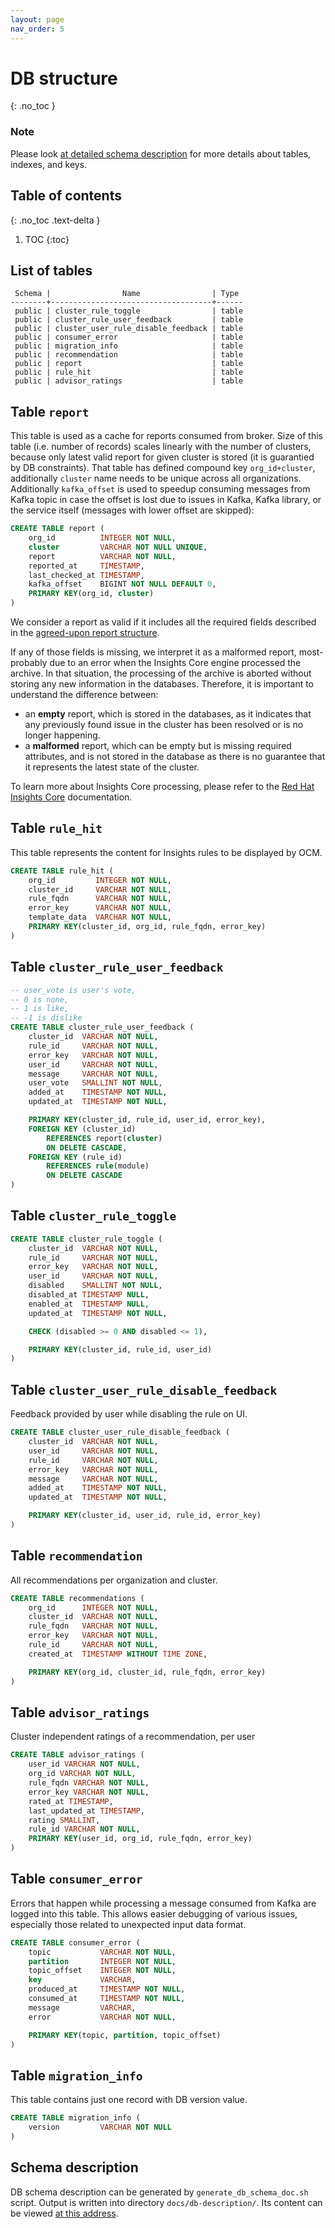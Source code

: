 ```yaml
---
layout: page
nav_order: 5
---
```

# DB structure
{: .no_toc }

### Note

Please look [at detailed schema
description](https://redhatinsights.github.io/insights-results-aggregator/db-description/)
for more details about tables, indexes, and keys.

## Table of contents
{: .no_toc .text-delta }

1. TOC
{:toc}

## List of tables

```
 Schema |                Name                | Type
--------+------------------------------------+------
 public | cluster_rule_toggle                | table
 public | cluster_rule_user_feedback         | table
 public | cluster_user_rule_disable_feedback | table
 public | consumer_error                     | table
 public | migration_info                     | table
 public | recommendation                     | table
 public | report                             | table
 public | rule_hit                           | table
 public | advisor_ratings                    | table
```

## Table `report`

This table is used as a cache for reports consumed from broker. Size of this
table (i.e. number of records) scales linearly with the number of clusters,
because only latest valid report for given cluster is stored (it is guarantied
by DB constraints). That table has defined compound key `org_id+cluster`,
additionally `cluster` name needs to be unique across all organizations.
Additionally `kafka_offset` is used to speedup consuming messages from Kafka
topic in case the offset is lost due to issues in Kafka, Kafka library, or
the service itself (messages with lower offset are skipped):

```sql
CREATE TABLE report (
    org_id          INTEGER NOT NULL,
    cluster         VARCHAR NOT NULL UNIQUE,
    report          VARCHAR NOT NULL,
    reported_at     TIMESTAMP,
    last_checked_at TIMESTAMP,
    kafka_offset    BIGINT NOT NULL DEFAULT 0,
    PRIMARY KEY(org_id, cluster)
)
```

We consider a report as valid if it includes all the required fields described
in the [agreed-upon report structure](
https://redhatinsights.github.io/insights-data-schemas/external-pipeline/ccx_data_pipeline.html#format-of-the-report-node).

If any of those fields is missing, we interpret it as a malformed report, most-
probably due to an error when the Insights Core engine processed the archive. In
that situation, the processing of the archive is aborted without storing any new
information in the databases. Therefore, it is important to understand the
difference between:
- an **empty** report, which is stored in the databases, as it indicates that any
previously found issue in the cluster has been resolved or is no longer happening.
- a **malformed** report, which can be empty but is missing required attributes,
and is not stored in the database as there is no guarantee that it represents the
latest state of the cluster.

To learn more about Insights Core processing, please refer to the [Red Hat Insights Core](
https://insights-core.readthedocs.io/en/latest/intro.html#id1) documentation.


## Table `rule_hit`

This table represents the content for Insights rules to be displayed by OCM.

```sql
CREATE TABLE rule_hit (
    org_id         INTEGER NOT NULL,
    cluster_id     VARCHAR NOT NULL,
    rule_fqdn      VARCHAR NOT NULL,
    error_key      VARCHAR NOT NULL,
    template_data  VARCHAR NOT NULL,
    PRIMARY KEY(cluster_id, org_id, rule_fqdn, error_key)
)
```

## Table `cluster_rule_user_feedback`

```sql
-- user_vote is user's vote,
-- 0 is none,
-- 1 is like,
-- -1 is dislike
CREATE TABLE cluster_rule_user_feedback (
    cluster_id  VARCHAR NOT NULL,
    rule_id     VARCHAR NOT NULL,
    error_key   VARCHAR NOT NULL,
    user_id     VARCHAR NOT NULL,
    message     VARCHAR NOT NULL,
    user_vote   SMALLINT NOT NULL,
    added_at    TIMESTAMP NOT NULL,
    updated_at  TIMESTAMP NOT NULL,

    PRIMARY KEY(cluster_id, rule_id, user_id, error_key),
    FOREIGN KEY (cluster_id)
        REFERENCES report(cluster)
        ON DELETE CASCADE,
    FOREIGN KEY (rule_id)
        REFERENCES rule(module)
        ON DELETE CASCADE
)
```

## Table `cluster_rule_toggle`

```sql
CREATE TABLE cluster_rule_toggle (
    cluster_id  VARCHAR NOT NULL,
    rule_id     VARCHAR NOT NULL,
    error_key   VARCHAR NOT NULL,
    user_id     VARCHAR NOT NULL,
    disabled    SMALLINT NOT NULL,
    disabled_at TIMESTAMP NULL,
    enabled_at  TIMESTAMP NULL,
    updated_at  TIMESTAMP NOT NULL,

    CHECK (disabled >= 0 AND disabled <= 1),

    PRIMARY KEY(cluster_id, rule_id, user_id)
)
```

## Table `cluster_user_rule_disable_feedback`

Feedback provided by user while disabling the rule on UI.

```sql
CREATE TABLE cluster_user_rule_disable_feedback (
    cluster_id  VARCHAR NOT NULL,
    user_id     VARCHAR NOT NULL,
    rule_id     VARCHAR NOT NULL,
    error_key   VARCHAR NOT NULL,
    message     VARCHAR NOT NULL,
    added_at    TIMESTAMP NOT NULL,
    updated_at  TIMESTAMP NOT NULL,

    PRIMARY KEY(cluster_id, user_id, rule_id, error_key)
)
```

## Table `recommendation`

All recommendations per organization and cluster.

```sql
CREATE TABLE recommendations (
    org_id      INTEGER NOT NULL,
    cluster_id  VARCHAR NOT NULL,
    rule_fqdn   VARCHAR NOT NULL,
    error_key   VARCHAR NOT NULL,
    rule_id     VARCHAR NOT NULL,
    created_at  TIMESTAMP WITHOUT TIME ZONE,

    PRIMARY KEY(org_id, cluster_id, rule_fqdn, error_key)
)
```

## Table `advisor_ratings`

Cluster independent ratings of a recommendation, per user

```sql
CREATE TABLE advisor_ratings (
    user_id VARCHAR NOT NULL,
    org_id VARCHAR NOT NULL,
    rule_fqdn VARCHAR NOT NULL,
    error_key VARCHAR NOT NULL,
    rated_at TIMESTAMP,
    last_updated_at TIMESTAMP,
    rating SMALLINT,
    rule_id VARCHAR NOT NULL,
    PRIMARY KEY(user_id, org_id, rule_fqdn, error_key)
)
```

## Table `consumer_error`

Errors that happen while processing a message consumed from Kafka are logged into this table. This
allows easier debugging of various issues, especially those related to unexpected input data format.

```sql
CREATE TABLE consumer_error (
    topic           VARCHAR NOT NULL,
    partition       INTEGER NOT NULL,
    topic_offset    INTEGER NOT NULL,
    key             VARCHAR,
    produced_at     TIMESTAMP NOT NULL,
    consumed_at     TIMESTAMP NOT NULL,
    message         VARCHAR,
    error           VARCHAR NOT NULL,

    PRIMARY KEY(topic, partition, topic_offset)
)
```

## Table `migration_info`

This table contains just one record with DB version value.

```sql
CREATE TABLE migration_info (
    version         VARCHAR NOT NULL
)
```



## Schema description

DB schema description can be generated by `generate_db_schema_doc.sh` script.
Output is written into directory `docs/db-description/`. Its content can be
viewed [at this
address](https://redhatinsights.github.io/insights-results-aggregator/db-description/).
